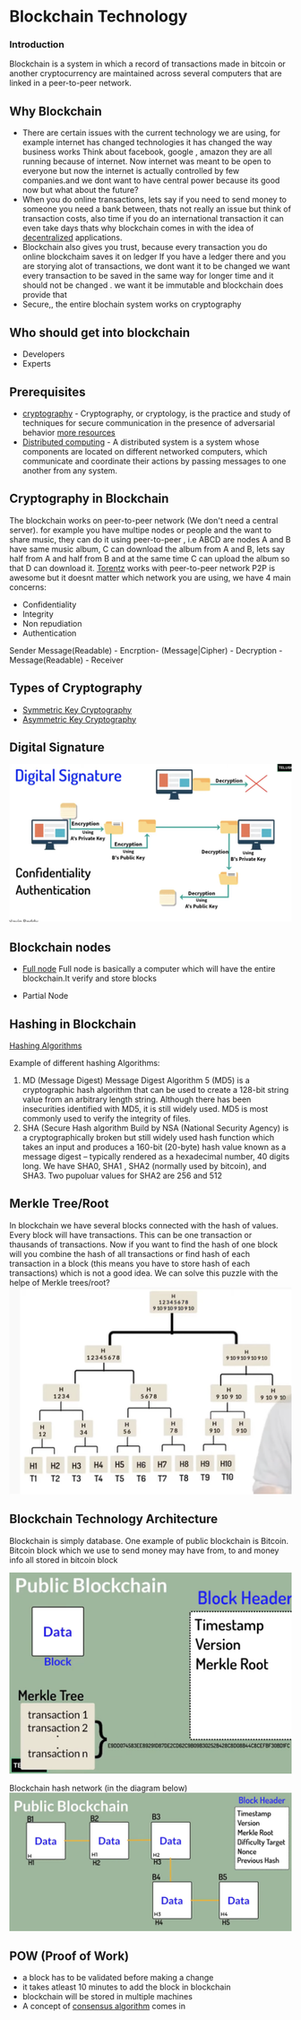 # Blockchain Technology

### Introduction

Blockchain is a system in which a record of transactions made in bitcoin or another cryptocurrency are maintained across several computers that are linked in a peer-to-peer network.

## Why Blockchain

* There are certain issues with the current technology we are using, for example internet has changed technologies it has changed the way business works
   Think about facebook, google , amazon they are all running because of internet. Now internet was meant to be open to everyone but now the internet is actually controlled by few companies.and we dont want to have central power because its good now but what about the future?
*  When you do online transactions, lets say if you need to send money to someone you need a bank between, thats not really an issue but think of transaction costs, also time if you do an international transaction it can even take days thats why blockchain comes in with the idea of [decentralized](https://www.investopedia.com/terms/d/decentralized-applications-dapps.asp#:~:text=Decentralized%20applications%E2%80%94also%20known%20as,interference%20of%20a%20single%20authority) applications.
* Blockchain also gives you trust, because every transaction you do online blockchaim saves it on ledger
  If you have a ledger there and you are storying alot of transactions, we dont want it to be changed  we want every transaction to be saved in the same way for longer time and it should not be changed . we want it be immutable and blockchain does provide that
* Secure,, the entire blochain system works on cryptography

## Who should get into blockchain

* Developers
* Experts


## Prerequisites

* [cryptography](https://www.youtube.com/watch?v=C7vmouDOJYM) - Cryptography, or cryptology, is the practice and study of techniques for secure communication in the presence of adversarial behavior [more resources](https://www.udemy.com/course/du-cryptography/)
* [Distributed computing](https://www.youtube.com/watch?v=ajjOEltiZm4) - A distributed system is a system whose components are located on different networked computers, which communicate and coordinate their actions by passing messages to one another from any system. 

## Cryptography in Blockchain

The blockchain works on peer-to-peer network (We don't need a central server). for example you have multipe nodes or people and the want to share music, they can do it using peer-to-peer , i.e ABCD are nodes A and B have same music album, C can download the album from A and B, lets say half from A and half from B and at the same time C can upload the album so that D can download it.
[Torentz](https://torrentz2.nz) works with peer-to-peer network
P2P is awesome but it doesnt matter which network you are using, we have 4 main concerns:

* Confidentiality
* Integrity
* Non repudiation
* Authentication

Sender  Message(Readable) - Encrption-  (Message|Cipher) - Decryption - Message(Readable) - Receiver

## Types of Cryptography

* [Symmetric Key Cryptography](https://www.cryptomathic.com/news-events/blog/symmetric-key-encryption-why-where-and-how-its-used-in-banking)
* [Asymmetric Key Cryptography](https://www.techtarget.com/searchsecurity/definition/asymmetric-cryptography)

## Digital Signature
![The concept of digital signatures](/images/ds.png "Use of digital signatures in achieving authentication and confedentiality")

## Blockchain nodes

* [Full node](https://www.researchgate.net/figure/A-Blockchain-Network-node-A-full-node-stores-all-the-data-in-the-blockchain-including_fig1_333865080)
Full node is basically a computer which will have the entire blockchain.It verify and store blocks

* Partial Node

## Hashing in Blockchain

[Hashing Algorithms](https://www.sciencedirect.com/topics/computer-science/cryptographic-hash-algorithm)

Example of different hashing Algorithms: 

1. MD (Message Digest)
   Message Digest Algorithm 5 (MD5) is a cryptographic hash algorithm that can be used to create a 128-bit string value from an arbitrary length string. Although there has been insecurities identified with MD5, it is still widely used. MD5 is most commonly used to verify the integrity of files.
2. SHA (Secure Hash algorithm
   Build by NSA (National Security Agency) is a cryptographically broken but still widely used hash function which takes an input and produces a 160-bit (20-byte) hash value known as a message digest – typically rendered as a hexadecimal number, 40 digits long.
   We have SHA0, SHA1 , SHA2 (normally used by bitcoin), and SHA3. Two pupoluar values for SHA2 are 256 and 512

## Merkle Tree/Root

In blockchain we have several blocks connected with the hash of values. Every block will have transactions. This can be one transaction or thausands of transactions.
Now if you want to find the hash of one block will you combine the hash of all transactions or find hash of each transaction in a block (this means you have to store hash of each transactions) which is not a good idea. We can solve this puzzle with the helpe of Merkle trees/root?
![merkle tree](/images/mt.png "Merkle tree demo")

## Blockchain Technology Architecture

Blockchain is simply database. One example of public blockchain is Bitcoin. Bitcoin block which we use to send money may have from, to and money info all stored in bitcoin block

![Blockchain architecture](/images/ba.png)

Blockchain hash network (in the diagram below)
![Blockchain hash diagram](/images/block.png)

## POW (Proof of Work)

- a block has to be validated before making a change
- it takes atleast 10 minutes to add the block in blockchain
- blockchain will be stored in multiple machines
- A concept of [consensus algorithm](https://analyticsindiamag.com/blockchain-consensus-algorithms/) comes in